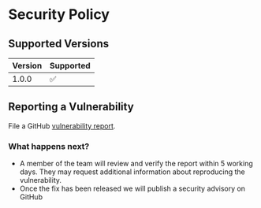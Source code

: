 # Security Policy

## Supported Versions

| Version | Supported          |
| ------- | ------------------ |
| 1.0.0   | :white_check_mark: |

## Reporting a Vulnerability

File a GitHub [vulnerability report](https://github.com/RandomHashTags/destiny/security/advisories/new).

### What happens next?
- A member of the team will review and verify the report within 5 working days. They may request additional information about reproducing the vulnerability.
- Once the fix has been released we will publish a security advisory on GitHub
